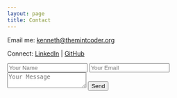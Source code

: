 ```yaml
---
layout: page
title: Contact
---
```


<p>Email me: <a href="mailto:kenneth@themintcoder.org">kenneth@themintcoder.org</a></p>
<p>Connect: <a href="https://linkedin.com/in/yourprofile">LinkedIn</a> | <a href="https://github.com/yourusername">GitHub</a></p>
<form action="https://formspree.io/f/yourformid" method="POST">
  <input type="text" name="name" placeholder="Your Name" required>
  <input type="email" name="email" placeholder="Your Email" required>
  <textarea name="message" placeholder="Your Message"></textarea>
  <button type="submit">Send</button>
</form>

